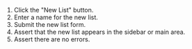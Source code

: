 1. Click the "New List" button.
2. Enter a name for the new list.
3. Submit the new list form.
4. Assert that the new list appears in the sidebar or main area.
5. Assert there are no errors.